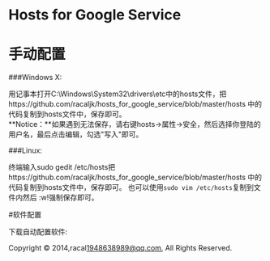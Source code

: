 # **Hosts for Google Service**

# 手动配置
###Windows X:

用记事本打开C:\Windows\System32\drivers\etc中的hosts文件，把https://github.com/racaljk/hosts_for_google_service/blob/master/hosts 中的代码复制到hosts文件中，保存即可。<br>
**Notice：**如果遇到无法保存，请右键hosts->属性->安全，然后选择你登陆的用户名，最后点击编辑，勾选"写入"即可。

###Linux:

终端输入sudo gedit /etc/hosts把https://github.com/racaljk/hosts_for_google_service/blob/master/hosts 中的代码复制到hosts文件中，保存即可。
也可以使用`sudo vim /etc/hosts`复制到文件内然后 :w!强制保存即可。

#软件配置

下载自动配置软件:<br>


Copyright © 2014,racal<1948638989@qq.com>, All Rights Reserved.
